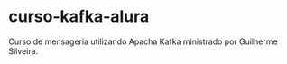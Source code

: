 # curso-kafka-alura

Curso de mensageria utilizando Apacha Kafka ministrado por Guilherme Silveira. 
